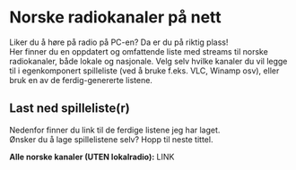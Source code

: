 # Norske radiokanaler på nett

Liker du å høre på radio på PC-en? Da er du på riktig plass!  
Her finner du en oppdatert og omfattende liste med streams til norske radiokanaler, både lokale og nasjonale.
Velg selv hvilke kanaler du vil legge til i egenkomponert spilleliste (ved å bruke f.eks. VLC, Winamp osv), eller bruk en av de ferdig-genererte listene.

## Last ned spilleliste(r)

Nedenfor finner du link til de ferdige listene jeg har laget.  
Ønsker du å lage spillelistene selv? Hopp til neste tittel.

**Alle norske kanaler (UTEN lokalradio):** LINK  



